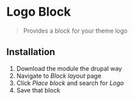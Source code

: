 # Logo Block

> Provides a block for your theme logo

## Installation

1. Download the module the drupal way
2. Navigate to *Block layout* page
3. Click *Place block* and search for *Logo*
4. Save that block
